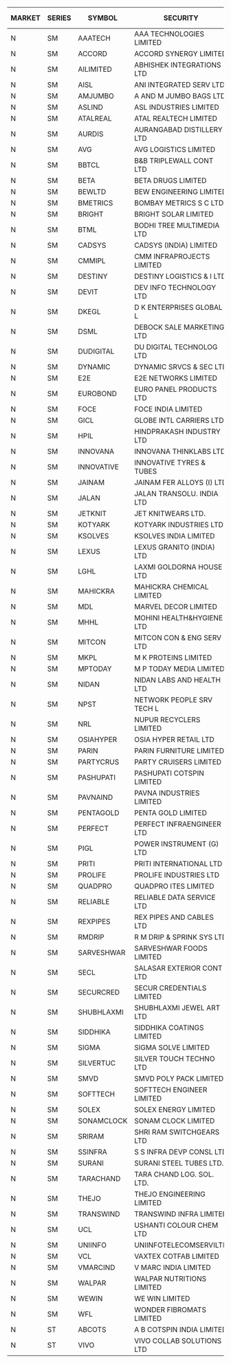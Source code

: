 


| MARKET | SERIES | SYMBOL | SECURITY | PREV CL PR | OPEN PRICE | HIGH PRICE | LOW PRICE | CLOSE PRICE | NET TRDVAL | NET TRDQTY | CORP IND | HI 52 WK | LO 52 WK |
| ----- | ----- | ----- | ----- | ----- | ----- | ----- | ----- | ----- | ----- | ----- | ----- | ----- | ----- |
| N | SM | AAATECH | AAA TECHNOLOGIES LIMITED | 65.00 | 67.00 | 72.00 | 67.00 | 71.00 | 7172400.00 | 102000 |  | 72.45 | 42.00 |
| N | SM | ACCORD | ACCORD SYNERGY LIMITED | 20.80 | 21.80 | 21.80 | 21.80 | 21.80 | 43600.00 | 2000 |  | 24.05 | 14.45 |
| N | SM | AILIMITED | ABHISHEK INTEGRATIONS LTD | 28.10 | 28.00 | 28.95 | 26.70 | 26.70 | 331950.00 | 12000 |  | 38.60 | 19.00 |
| N | SM | AISL | ANI INTEGRATED SERV LTD. | 51.20 | 50.10 | 53.75 | 50.05 | 53.75 | 313680.00 | 6000 |  | 71.00 | 22.70 |
| N | SM | AMJUMBO | A AND M JUMBO BAGS LTD | 6.95 | 6.85 | 7.25 | 6.85 | 7.25 | 737200.00 | 104000 |  | 13.20 | 6.35 |
| N | SM | ASLIND | ASL INDUSTRIES LIMITED | 39.90 | 38.70 | 38.70 | 38.00 | 38.00 | 306800.00 | 8000 |  | 48.75 | 11.00 |
| N | SM | ATALREAL | ATAL REALTECH LIMITED | 177.75 | 172.50 | 178.50 | 172.50 | 178.15 | 5064560.00 | 28800 |  | 188.40 | 30.95 |
| N | SM | AURDIS | AURANGABAD DISTILLERY LTD | 75.00 | 75.00 | 75.00 | 73.30 | 73.30 | 296600.00 | 4000 |  | 86.00 | 29.60 |
| N | SM | AVG | AVG LOGISTICS LIMITED | 63.90 | 60.75 | 62.25 | 60.75 | 62.25 | 222300.00 | 3600 |  | 83.00 | 40.65 |
| N | SM | BBTCL | B&B TRIPLEWALL CONT LTD | 207.75 | 218.10 | 218.10 | 218.10 | 218.10 | 2617200.00 | 12000 |  | 218.10 | 55.05 |
| N | SM | BETA | BETA DRUGS LIMITED | 655.00 | 654.00 | 654.00 | 623.00 | 631.75 | 3317320.00 | 5200 |  | 669.65 | 112.00 |
| N | SM | BEWLTD | BEW ENGINEERING LIMITED | 593.10 | 622.75 | 622.75 | 622.75 | 622.75 | 6227500.00 | 10000 |  | 622.75 | 228.15 |
| N | SM | BMETRICS | BOMBAY METRICS S C LTD | 142.20 | 145.00 | 145.00 | 140.15 | 140.15 | 342180.00 | 2400 |  | 148.30 | 117.90 |
| N | SM | BRIGHT | BRIGHT SOLAR LIMITED | 9.00 | 9.45 | 9.45 | 8.55 | 9.45 | 18137100.00 | 1992000 |  | 15.55 | 4.60 |
| N | SM | BTML | BODHI TREE MULTIMEDIA LTD | 144.40 | 149.95 | 151.60 | 144.40 | 151.55 | 1251600.00 | 8400 |  | 162.50 | 64.05 |
| N | SM | CADSYS | CADSYS (INDIA) LIMITED | 27.90 | 29.25 | 29.25 | 27.00 | 29.05 | 229100.00 | 8000 |  | 36.90 | 18.10 |
| N | SM | CMMIPL | CMM INFRAPROJECTS LIMITED | 13.60 | 13.25 | 13.50 | 13.20 | 13.50 | 199500.00 | 15000 |  | 21.05 | 3.70 |
| N | SM | DESTINY | DESTINY LOGISTICS & I LTD | 11.65 | 12.15 | 12.20 | 12.15 | 12.20 | 584700.00 | 48000 |  | 15.35 | 8.05 |
| N | SM | DEVIT | DEV INFO TECHNOLOGY LTD | 77.20 | 90.00 | 92.60 | 82.50 | 92.60 | 9276300.00 | 105000 |  | 165.00 | 56.00 |
| N | SM | DKEGL | D K ENTERPRISES GLOBAL L | 43.45 | 43.50 | 45.00 | 42.60 | 43.55 | 1841850.00 | 42000 |  | 50.40 | 35.10 |
| N | SM | DSML | DEBOCK SALE MARKETING LTD | 132.00 | 135.00 | 135.00 | 126.20 | 134.90 | 4806600.00 | 36000 |  | 157.00 | 5.75 |
| N | SM | DUDIGITAL | DU DIGITAL TECHNOLOG LTD | 183.50 | 183.00 | 183.00 | 183.00 | 183.00 | 366000.00 | 2000 |  | 212.00 | 95.00 |
| N | SM | DYNAMIC | DYNAMIC SRVCS & SEC LTD | 40.80 | 44.80 | 48.95 | 42.00 | 48.90 | 44211100.00 | 920000 |  | 49.80 | 33.00 |
| N | SM | E2E | E2E NETWORKS LIMITED | 92.25 | 92.60 | 95.90 | 90.55 | 90.55 | 3348100.00 | 36000 |  | 95.90 | 36.00 |
| N | SM | EUROBOND | EURO PANEL PRODUCTS LTD | 102.75 | 113.00 | 113.00 | 103.20 | 113.00 | 63821400.00 | 576000 |  | 113.00 | 72.05 |
| N | SM | FOCE | FOCE INDIA LIMITED | 225.75 | 263.90 | 264.00 | 221.00 | 225.05 | 9836910.00 | 42600 |  | 264.00 | 221.00 |
| N | SM | GICL | GLOBE INTL CARRIERS LTD | 20.70 | 20.70 | 20.70 | 20.70 | 20.70 | 155250.00 | 7500 |  | 25.05 | 16.90 |
| N | SM | HPIL | HINDPRAKASH INDUSTRY LTD | 64.20 | 67.40 | 67.40 | 67.40 | 67.40 | 202200.00 | 3000 |  | 93.90 | 45.40 |
| N | SM | INNOVANA | INNOVANA THINKLABS LTD. | 274.60 | 262.10 | 262.10 | 262.10 | 262.10 | 262100.00 | 1000 |  | 296.80 | 78.00 |
| N | SM | INNOVATIVE | INNOVATIVE TYRES & TUBES | 8.30 | 8.70 | 8.70 | 8.70 | 8.70 | 600300.00 | 69000 |  | 20.45 | 7.00 |
| N | SM | JAINAM | JAINAM FER ALLOYS (I) LTD | 92.00 | 92.15 | 92.15 | 92.15 | 92.15 | 184300.00 | 2000 |  | 107.75 | 69.70 |
| N | SM | JALAN | JALAN TRANSOLU. INDIA LTD | 13.00 | 13.65 | 13.65 | 13.65 | 13.65 | 286650.00 | 21000 |  | 14.90 | 2.90 |
| N | SM | JETKNIT | JET KNITWEARS LTD. | 115.00 | 115.00 | 115.00 | 115.00 | 115.00 | 172500.00 | 1500 |  | 125.00 | 18.00 |
| N | SM | KOTYARK | KOTYARK INDUSTRIES LTD | 222.60 | 233.70 | 233.70 | 233.70 | 233.70 | 6076200.00 | 26000 |  | 233.70 | 67.90 |
| N | SM | KSOLVES | KSOLVES INDIA LIMITED | 362.45 | 366.50 | 382.50 | 366.50 | 371.45 | 9935620.00 | 26400 |  | 1718.20 | 295.00 |
| N | SM | LEXUS | LEXUS GRANITO (INDIA) LTD | 18.25 | 19.15 | 19.15 | 19.15 | 19.15 | 76600.00 | 4000 |  | 22.50 | 10.30 |
| N | SM | LGHL | LAXMI GOLDORNA HOUSE LTD | 14.90 | 15.60 | 15.60 | 15.60 | 15.60 | 124800.00 | 8000 |  | 21.50 | 14.00 |
| N | SM | MAHICKRA | MAHICKRA CHEMICAL LIMITED | 84.00 | 83.95 | 83.95 | 83.95 | 83.95 | 125925.00 | 1500 |  | 96.50 | 75.00 |
| N | SM | MDL | MARVEL DECOR LIMITED | 34.30 | 35.80 | 36.00 | 35.80 | 36.00 | 575600.00 | 16000 |  | 36.00 | 21.00 |
| N | SM | MHHL | MOHINI HEALTH&HYGIENE LTD | 39.45 | 41.70 | 41.70 | 38.15 | 38.15 | 1773000.00 | 45000 |  | 42.75 | 18.95 |
| N | SM | MITCON | MITCON CON & ENG SERV LTD | 61.00 | 64.00 | 64.05 | 63.00 | 64.05 | 4223200.00 | 66000 |  | 66.40 | 33.10 |
| N | SM | MKPL | M K PROTEINS LIMITED | 125.10 | 131.35 | 131.35 | 126.00 | 126.00 | 514700.00 | 4000 |  | 158.00 | 75.10 |
| N | SM | MPTODAY | M P TODAY MEDIA LIMITED | 30.30 | 28.80 | 31.80 | 28.80 | 31.80 | 304200.00 | 10000 |  | 32.15 | 11.55 |
| N | SM | NIDAN | NIDAN LABS AND HEALTH LTD | 50.90 | 51.90 | 53.40 | 51.00 | 53.40 | 4208350.00 | 80000 |  | 70.70 | 45.55 |
| N | SM | NPST | NETWORK PEOPLE SRV TECH L | 73.00 | 73.15 | 73.20 | 73.15 | 73.20 | 351280.00 | 4800 |  | 78.00 | 49.05 |
| N | SM | NRL | NUPUR RECYCLERS LIMITED | 159.95 | 167.90 | 167.90 | 167.90 | 167.90 | 25185000.00 | 150000 |  | 167.90 | 124.20 |
| N | SM | OSIAHYPER | OSIA HYPER RETAIL LTD | 235.00 | 225.05 | 230.00 | 220.00 | 230.00 | 1910240.00 | 8400 |  | 263.00 | 117.00 |
| N | SM | PARIN | PARIN FURNITURE LIMITED | 79.00 | 79.00 | 79.00 | 79.00 | 79.00 | 158000.00 | 2000 |  | 79.00 | 44.00 |
| N | SM | PARTYCRUS | PARTY CRUISERS LIMITED | 96.65 | 101.40 | 101.45 | 101.00 | 101.45 | 1825100.00 | 18000 |  | 101.45 | 16.50 |
| N | SM | PASHUPATI | PASHUPATI COTSPIN LIMITED | 83.25 | 88.00 | 88.00 | 81.00 | 83.10 | 1493360.00 | 17600 |  | 99.00 | 50.00 |
| N | SM | PAVNAIND | PAVNA INDUSTRIES LIMITED | 226.00 | 235.00 | 235.00 | 235.00 | 235.00 | 188000.00 | 800 |  | 235.00 | 165.05 |
| N | SM | PENTAGOLD | PENTA GOLD LIMITED | 118.00 | 121.00 | 121.00 | 121.00 | 121.00 | 1452000.00 | 12000 |  | 121.00 | 51.25 |
| N | SM | PERFECT | PERFECT INFRAENGINEER LTD | 9.75 | 9.75 | 9.75 | 9.75 | 9.75 | 58500.00 | 6000 |  | 12.00 | 8.25 |
| N | SM | PIGL | POWER INSTRUMENT (G) LTD | 63.90 | 65.00 | 67.05 | 63.00 | 67.00 | 2430000.00 | 38000 |  | 88.60 | 12.90 |
| N | SM | PRITI | PRITI INTERNATIONAL LTD | 72.30 | 72.90 | 74.45 | 70.55 | 73.95 | 1876000.00 | 25600 |  | 284.90 | 57.25 |
| N | SM | PROLIFE | PROLIFE INDUSTRIES LTD | 147.05 | 154.00 | 154.00 | 154.00 | 154.00 | 462000.00 | 3000 |  | 156.10 | 39.75 |
| N | SM | QUADPRO | QUADPRO ITES LIMITED | 13.25 | 13.15 | 14.45 | 13.00 | 13.05 | 3882600.00 | 288000 |  | 18.80 | 11.25 |
| N | SM | RELIABLE | RELIABLE DATA SERVICE LTD | 37.10 | 38.80 | 38.80 | 38.80 | 38.80 | 93120.00 | 2400 |  | 39.75 | 23.75 |
| N | SM | REXPIPES | REX PIPES AND CABLES LTD | 48.20 | 45.75 | 47.45 | 45.10 | 46.10 | 1290000.00 | 28000 |  | 64.35 | 26.00 |
| N | SM | RMDRIP | R M DRIP & SPRINK SYS LTD | 16.20 | 17.00 | 17.00 | 17.00 | 17.00 | 102000.00 | 6000 |  | 35.50 | 14.40 |
| N | SM | SARVESHWAR | SARVESHWAR FOODS LIMITED | 44.15 | 46.35 | 46.35 | 46.35 | 46.35 | 1186560.00 | 25600 |  | 47.00 | 11.70 |
| N | SM | SECL | SALASAR EXTERIOR CONT LTD | 63.35 | 63.00 | 66.50 | 60.20 | 62.30 | 938850.00 | 15000 |  | 66.50 | 9.90 |
| N | SM | SECURCRED | SECUR CREDENTIALS LIMITED | 56.65 | 56.60 | 56.60 | 53.85 | 53.85 | 163230.00 | 3000 |  | 67.90 | 12.00 |
| N | SM | SHUBHLAXMI | SHUBHLAXMI JEWEL ART LTD | 16.20 | 16.20 | 17.00 | 16.20 | 16.40 | 184300.00 | 11000 |  | 21.90 | 11.20 |
| N | SM | SIDDHIKA | SIDDHIKA COATINGS LIMITED | 77.15 | 73.30 | 73.30 | 73.30 | 73.30 | 293200.00 | 4000 |  | 94.00 | 45.00 |
| N | SM | SIGMA | SIGMA SOLVE LIMITED | 613.50 | 615.00 | 644.15 | 615.00 | 644.15 | 2686920.00 | 4200 |  | 644.15 | 33.80 |
| N | SM | SILVERTUC | SILVER TOUCH TECHNO LTD | 162.00 | 169.00 | 170.10 | 156.00 | 159.90 | 1318900.00 | 8000 |  | 194.80 | 72.00 |
| N | SM | SMVD | SMVD POLY PACK LIMITED | 28.30 | 29.50 | 29.50 | 27.00 | 27.00 | 221000.00 | 8000 |  | 29.50 | 7.40 |
| N | SM | SOFTTECH | SOFTTECH ENGINEER LIMITED | 117.00 | 115.00 | 115.00 | 111.15 | 111.15 | 361840.00 | 3200 |  | 133.40 | 80.35 |
| N | SM | SOLEX | SOLEX ENERGY LIMITED | 111.10 | 116.60 | 116.65 | 116.60 | 116.65 | 1865900.00 | 16000 |  | 116.65 | 30.40 |
| N | SM | SONAMCLOCK | SONAM CLOCK LIMITED | 72.50 | 69.40 | 73.00 | 69.40 | 72.95 | 856050.00 | 12000 |  | 77.35 | 39.00 |
| N | SM | SRIRAM | SHRI RAM SWITCHGEARS LTD | 10.80 | 11.30 | 11.30 | 11.30 | 11.30 | 271200.00 | 24000 |  | 18.50 | 9.40 |
| N | SM | SSINFRA | S S INFRA DEVP CONSL LTD | 13.45 | 14.10 | 14.10 | 14.10 | 14.10 | 20727000.00 | 1470000 |  | 14.10 | 7.20 |
| N | SM | SURANI | SURANI STEEL TUBES LTD. | 39.35 | 39.35 | 40.95 | 37.50 | 39.95 | 865100.00 | 22000 |  | 46.65 | 17.35 |
| N | SM | TARACHAND | TARA CHAND LOG. SOL. LTD. | 45.60 | 46.60 | 46.65 | 44.50 | 45.00 | 1091600.00 | 24000 |  | 52.35 | 26.00 |
| N | SM | THEJO | THEJO ENGINEERING LIMITED | 1238.80 | 1270.00 | 1275.00 | 1230.00 | 1231.75 | 3369960.00 | 2700 |  | 3950.00 | 826.00 |
| N | SM | TRANSWIND | TRANSWIND INFRA LIMITED | 7.55 | 7.90 | 7.90 | 7.90 | 7.90 | 94800.00 | 12000 |  | 7.90 | 3.80 |
| N | SM | UCL | USHANTI COLOUR CHEM LTD | 60.75 | 54.30 | 54.30 | 52.50 | 53.15 | 750300.00 | 14000 |  | 61.60 | 25.50 |
| N | SM | UNIINFO | UNIINFOTELECOMSERVILTD | 43.05 | 45.20 | 45.20 | 40.90 | 40.90 | 5798200.00 | 132000 |  | 45.20 | 15.50 |
| N | SM | VCL | VAXTEX COTFAB LIMITED | 86.00 | 84.50 | 85.90 | 83.50 | 85.90 | 5908000.00 | 70000 |  | 136.20 | 18.75 |
| N | SM | VMARCIND | V MARC INDIA LIMITED | 38.95 | 37.10 | 38.90 | 37.10 | 38.90 | 228000.00 | 6000 |  | 46.90 | 25.35 |
| N | SM | WALPAR | WALPAR NUTRITIONS LIMITED | 33.20 | 34.25 | 34.80 | 33.20 | 34.80 | 828400.00 | 24000 |  | 51.50 | 27.25 |
| N | SM | WEWIN | WE WIN LIMITED | 38.60 | 38.20 | 38.75 | 38.00 | 38.30 | 805800.00 | 21000 |  | 48.50 | 13.05 |
| N | SM | WFL | WONDER FIBROMATS LIMITED | 111.15 | 111.10 | 111.10 | 111.10 | 111.10 | 284416.00 | 2560 |  | 157.95 | 54.85 |
| N | ST | ABCOTS | A B COTSPIN INDIA LIMITED | 35.00 | 38.50 | 40.40 | 38.00 | 40.40 | 29674000.00 | 756000 |  | 40.40 | 38.00 |
| N | ST | VIVO | VIVO COLLAB SOLUTIONS LTD | 274.85 | 261.15 | 261.15 | 261.15 | 261.15 | 1671360.00 | 6400 |  | 372.85 | 261.15 |



